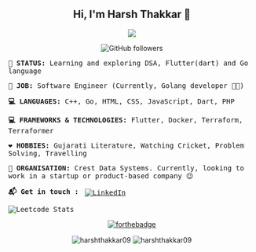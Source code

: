 <div align="center">

## Hi, I'm Harsh Thakkar :wave:

![](https://i.gifer.com/origin/23/23b4b79490fdda967ee0fcc8d9c57402_w200.gif)

![GitHub followers](https://img.shields.io/github/followers/harshthakkar09?style=social)
</div>
<samp>
  
**🤔 STATUS:**  Learning and exploring DSA, Flutter(dart) and Go language

**💎 JOB:** Software Engineer (Currently, Golang developer :man_technologist:)

**💻 LANGUAGES:** C++, Go, HTML, CSS, JavaScript, Dart, PHP

**💻 FRAMEWORKS & TECHNOLOGIES:** Flutter, Docker, Terraform, Terraformer

**❤️ HOBBIES:** Gujarati Literature, Watching Cricket, Problem Solving, Travelling

**🏢 ORGANISATION:** Crest Data Systems. Currently, looking to work in a startup or product-based company 😉

**:mailbox_with_mail: Get in touch :** 
<a href="https://www.linkedin.com/in/harsh-thakkar-b81a23151/">
    <img src="https://raw.githubusercontent.com/MikeCodesDotNET/MikeCodesDotNET/a8abbf37441f3253f74ea255a47f289208d7568c/Resources/linkedIn.svg" alt="LinkedIn" style="vertical-align:top; margin:4px">
  </a>

![Leetcode Stats](https://leetcode.card.workers.dev/?username=harsh_114&theme=dark&)

</samp>

<div align="center">

[![forthebadge](https://forthebadge.com/images/badges/built-with-love.svg)](https://forthebadge.com)

<img align="center" src="https://github-readme-stats.vercel.app/api/top-langs/?username=harshthakkar09&layout=compact&hide=html" alt="harshthakkar09" />
<img align="center" src="https://github-readme-stats.vercel.app/api?username=harshthakkar09&show_icons=true" alt="harshthakkar09" />
